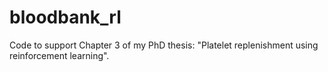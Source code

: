 # bloodbank_rl

Code to support Chapter 3 of my PhD thesis: "Platelet replenishment using reinforcement learning".
